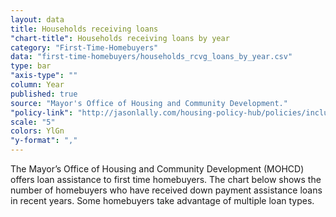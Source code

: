```yaml
---
layout: data
title: Households receiving loans
"chart-title": Households receiving loans by year
category: "First-Time-Homebuyers"
data: "first-time-homebuyers/households_rcvg_loans_by_year.csv"
type: bar
"axis-type": ""
column: Year
published: true
source: "Mayor's Office of Housing and Community Development."
"policy-link": "http://jasonlally.com/housing-policy-hub/policies/inclusionary-housing/"
scale: "5"
colors: YlGn
"y-format": ","
---
```


The Mayor’s Office of Housing and Community Development (MOHCD) offers loan assistance to first time homebuyers. The chart below shows the number of homebuyers who have received down payment assistance loans in recent years. Some homebuyers take advantage of multiple loan types.